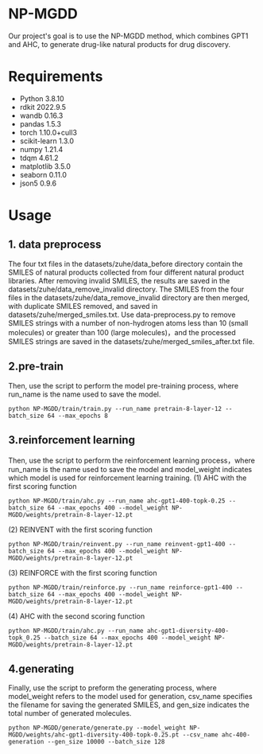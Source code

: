 NP-MGDD
=======
  Our project's goal is to use the NP-MGDD method, which combines GPT1 and AHC, to generate drug-like natural products for drug discovery.
# Requirements
* Python 3.8.10
* rdkit 2022.9.5
* wandb 0.16.3
* pandas 1.5.3
* torch 1.10.0+cull3
* scikit-learn 1.3.0
* numpy 1.21.4
* tdqm 4.61.2
* matplotlib 3.5.0
* seaborn 0.11.0
* json5 0.9.6
# Usage
## 1. data preprocess
The four txt files in the datasets/zuhe/data_before directory contain the SMILES of natural products collected from four different natural product libraries. After removing invalid SMILES, the results are saved in the datasets/zuhe/data_remove_invalid directory. The SMILES from the four files in the datasets/zuhe/data_remove_invalid directory are then merged, with duplicate SMILES removed, and saved in datasets/zuhe/merged_smiles.txt. Use data-preprocess.py to remove SMILES strings with a number of non-hydrogen atoms less than 10 (small molecules) or greater than 100 (large molecules)，and the processed SMILES strings are saved in the datasets/zuhe/merged_smiles_after.txt file.
## 2.pre-train
  Then, use the script to perform the model pre-training process, where run_name is the name used to save the model.
~~~
python NP-MGDD/train/train.py --run_name pretrain-8-layer-12 --batch_size 64 --max_epochs 8
~~~
## 3.reinforcement learning
  Then, use the script to perform the reinforcement learning process，where run_name is the name used to save the model and model_weight indicates which model is used for reinforcement learning training.
(1) AHC with the first scoring function 
~~~
python NP-MGDD/train/ahc.py --run_name ahc-gpt1-400-topk-0.25 --batch_size 64 --max_epochs 400 --model_weight NP-MGDD/weights/pretrain-8-layer-12.pt
~~~
(2) REINVENT with the first scoring function
~~~
python NP-MGDD/train/reinvent.py --run_name reinvent-gpt1-400 --batch_size 64 --max_epochs 400 --model_weight NP-MGDD/weights/pretrain-8-layer-12.pt
~~~
(3) REINFORCE with the first scoring function
~~~
python NP-MGDD/train/reinforce.py --run_name reinforce-gpt1-400 --batch_size 64 --max_epochs 400 --model_weight NP-MGDD/weights/pretrain-8-layer-12.pt
~~~
(4) AHC with the second scoring function
~~~
python NP-MGDD/train/ahc.py --run_name ahc-gpt1-diversity-400-topk_0.25 --batch_size 64 --max_epochs 400 --model_weight NP-MGDD/weights/pretrain-8-layer-12.pt
~~~
## 4.generating
  Finally, use the script to preform the generating process, where model_weight refers to the model used for generation, csv_name specifies the filename for saving the generated SMILES, and gen_size indicates the total number of generated molecules.
~~~
python NP-MGDD/generate/generate.py --model_weight NP-MGDD/weights/ahc-gpt1-diversity-400-topk-0.25.pt --csv_name ahc-400-generation --gen_size 10000 --batch_size 128
~~~
